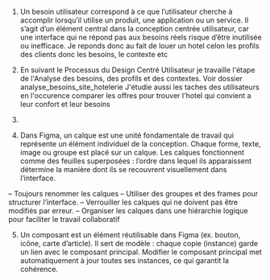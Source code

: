 1. Un besoin utilisateur correspond à ce que l’utilisateur cherche à accomplir lorsqu’il utilise
un produit, une application ou un service. Il s’agit d’un élément central dans la conception
centrée utilisateur, car une interface qui ne répond pas aux besoins réels risque d’être inutilisée
ou inefficace.
Je reponds donc au fait de louer un hotel celon les profils des clients donc les besoins, le contexte etc

2. En suivant le Processus du Design Centré Utilisateur
je travaille l'étape de l'Analyse des besoins, des profils et des contextes. Voir dossier analyse_besoins_site_hotelerie
J'étudie aussi les taches des utilisateurs en l'occurence comparer les offres pour trouver l'hotel qui convient a leur confort et leur besoins 

3.

4. Dans Figma, un calque est une unité fondamentale de travail qui représente un
élément individuel de la conception. Chaque forme, texte, image ou groupe est placé sur
un calque. Les calques fonctionnent comme des feuilles superposées : l’ordre dans lequel
ils apparaissent détermine la manière dont ils se recouvrent visuellement dans l’interface.

– Toujours renommer les calques 
– Utiliser des groupes et des frames pour structurer l’interface.
– Verrouiller les calques qui ne doivent pas être modifiés par erreur.
– Organiser les calques dans une hiérarchie logique pour faciliter le travail collaboratif

5.  Un composant est un élément réutilisable dans Figma (ex. bouton, icône, carte d’article).
Il sert de modèle : chaque copie (instance) garde un lien avec le composant principal.
Modifier le composant principal met automatiquement à jour toutes ses instances, ce qui garantit la cohérence.
